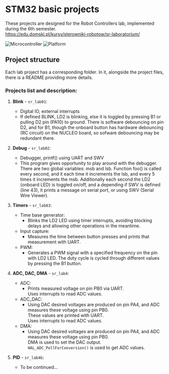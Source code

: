 # STM32 basic projects

These projects are designed for the Robot Controllers lab, implemented during the 6th semester.\
https://edu.domski.pl/kursy/sterowniki-robotow/sr-laboratorium/

![Microcontroller](https://img.shields.io/badge/Board-NUCLEO_L476RG-white) 
![Platform](https://img.shields.io/badge/Platform-STM32cubeIDE_1.4.0-darkcyan)

## Project structure
Each lab project has a corresponding folder. In it, alongside the project files,
there is a README providing more details.

### Projects list and description:
1. **Blink** - `sr_lab01`:
    - Digital IO, external interrupts
    - If defined BLINK, LD2 is blinking, else it is toggled
      by pressing B1 or pulling D2 pin (PA10) to ground.
		  There is software debouncing on pin D2, and for B1, though
		  the onboard button has hardware debouncing (RC circuit)
		  on the NUCLEO board, so sofware debouncing may be redundant there.

2. **Debug** - `sr_lab02`:
    - Debugger, printf() using UART and SWV
    - This program gives opportunity to play around with the debugger.
		  There are two global variables: msb and lsb.
		  Function foo() is called every second, and it each time it
		  increments the lsb, and every 5 times it increments the msb.
		  Additionally each second the LD2 (onboard LED) is toggled
		  on/off, and a depending if SWV is defined (line 43), it prints
		  a message on serial port, or using SWV (Serial Wire Viewer).
3. **Timers** - `sr_lab03`:
    - Time base generator:
      - Blinks the LD2 LED using timer interrupts, avoiding blocking delays 
        and allowing other operations in the meantime.
    - Input capture:
      - Measures the time between button presses and prints that measurement with UART.
    - PWM:
      - Generates a PWM signal with a specified frequency on the pin with LD2 LED. 
        The duty cycle is cycled through different values by pressing the B1 button.

4. **ADC, DAC, DMA** - `sr_lab4`:
    - ADC:
      - Prints measured voltage on pin PB0 via UART.\
        Uses interrupts to read ADC values.
    - ADC_DAC:
      - Using DAC desired voltages are produced on pin PA4,
        and ADC measures these voltage using pin PB0.\
        These values are printed with UART.\
        Uses interrupts to read ADC values.
    - DMA:
      - Using DAC desired voltages are produced on pin PA4,
        and ADC measures these voltage using pin PB0.\
        DMA is used to set the DAC output.\
        `HAL_ADC_PollForConversion()` is used to get ADC values.

5. **PID** - `sr_lab4b`:
    - To be continued...
